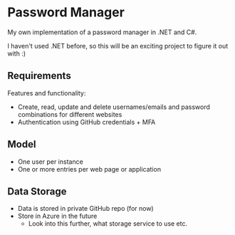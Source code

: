 # Password Manager
My own implementation of a password manager in .NET and C#.

I haven't used .NET before, so this will be an exciting project to figure it out with :)

## Requirements
Features and functionality:
- Create, read, update and delete usernames/emails and password combinations for different websites
- Authentication using GitHub credentials + MFA

## Model
- One user per instance
- One or more entries per web page or application

## Data Storage
- Data is stored in private GitHub repo (for now)
- Store in Azure in the future
    - Look into this further, what storage service to use etc.
